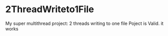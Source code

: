 # 2ThreadWriteto1File
My super multithread project: 2 threads writing to one file
Poject is Valid. it works

